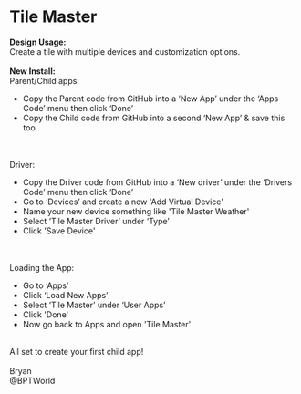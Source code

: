 # Tile Master
<b>Design Usage:</b><br>
Create a tile with multiple devices and customization options.<br><br>
<b>New Install:</b><br>
Parent/Child apps:<br>
* Copy the Parent code from GitHub into a ‘New App’ under the ‘Apps Code’ menu then click ‘Done’
* Copy the Child code from GitHub into a second ‘New App’ & save this too

<br><br>
Driver:<br>
* Copy the Driver code from GitHub into a ‘New driver’ under the ‘Drivers Code’ menu then click ‘Done’
* Go to ‘Devices’ and create a new 'Add Virtual Device'
* Name your new device something like 'Tile Master Weather'
* Select ‘Tile Master Driver’ under ‘Type’
* Click 'Save Device'

<br><br>
Loading the App:<br>
* Go to ‘Apps’
* Click ‘Load New Apps’
* Select ‘Tile Master’ under ‘User Apps’
* Click 'Done'
* Now go back to Apps and open 'Tile Master'

<br>
All set to create your first child app!
<br><br>
Bryan<br>
@BPTWorld
